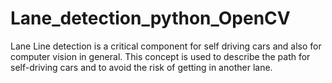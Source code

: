 # Lane_detection_python_OpenCV
Lane Line detection is a critical component for self driving cars and also for computer vision in general. This concept is used to describe the path for self-driving cars and to avoid the risk of getting in another lane.
